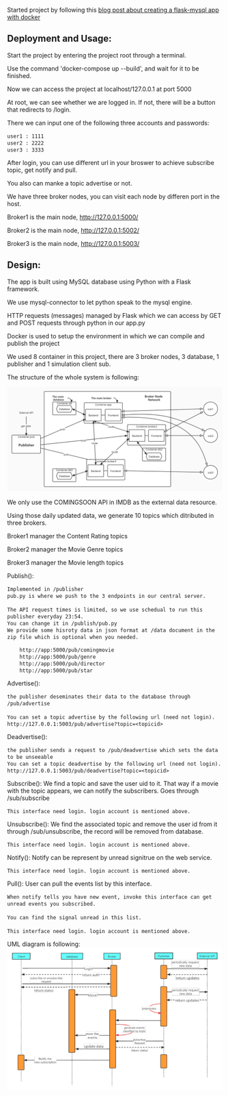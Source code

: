 Started project by following this [blog post about creating a flask-mysql app with docker](https://stavshamir.github.io/python/dockerizing-a-flask-mysql-app-with-docker-compose/)

## Deployment and Usage:

Start the project by entering the project root through a terminal.

Use the command 'docker-compose up --build', and wait for it to be finished.

Now we can access the project at localhost/127.0.0.1 at port 5000

At root, we can see whether we are logged in. If not, there will be a button that redirects to /login.

There we can input one of the following three accounts and passwords:

```
user1 : 1111
user2 : 2222
user3 : 3333
```
After login, you can use different url in your broswer to achieve subscribe topic, get notify and pull.

You also can manke a topic advertise or not.

We have three broker nodes, you can visit each node by differen port in the host.

Broker1 is the main node, http://127.0.0.1:5000/

Broker2 is the main node, http://127.0.0.1:5002/

Broker3 is the main node, http://127.0.0.1:5003/


## Design:

The app is built using MySQL database using Python with a Flask framework. 

We use mysql-connector to let python speak to the mysql engine. 

HTTP requests (messages) managed by Flask which we can access by GET and POST requests through python in our app.py 

Docker is used to setup the environment in which we can compile and publish the project 

We used 8 container in this project, there are 3 broker nodes, 3 database, 1 publisher and 1 simulation client sub.

The structure of the whole system is following:

![DESIGN DIAGRAM](/Broker.jpg)

We only use the COMINGSOON API in IMDB as the external data resource.

Using those daily updated data, we generate 10 topics which ditributed in three brokers.

Broker1 manager the Content Rating topics

Broker2 manager the Movie Genre topics

Broker3 manager the Movie length topics

Publish():

	Implemented in /publisher 
	pub.py is where we push to the 3 endpoints in our central server.
	 
	The API request times is limited, so we use schedual to run this publisher everyday 23:54.
	You can change it in /publish/pub.py
	We provide some hisroty data in json format at /data document in the zip file which is optional when you needed.
```		
    http://app:5000/pub/comingmovie
    http://app:5000/pub/genre
    http://app:5000/pub/director
    http://app:5000/pub/star
```
Advertise():

	the publisher deseminates their data to the database through /pub/advertise
	
	You can set a topic advertise by the following url (need not login).
	http://127.0.0.1:5003/pub/advertise?topic=<topicid>

Deadvertise():

	the publisher sends a request to /pub/deadvertise which sets the data to be unseeable
	You can set a topic deadvertise by the following url (need not login).
	http://127.0.0.1:5003/pub/deadvertise?topic=<topicid>
Subscribe():
	We find a topic and save the user uid to it. That way if a movie with the topic appears, we can notify the subscribers. Goes through /sub/subscribe
	
	This interface need login. login account is mentioned above.

Unsubscribe():
	We find the associated topic and remove the user id from it through /sub/unsubscribe, the record will be removed from database.
	
	This interface need login. login account is mentioned above.

Notify():
	Notify can be represent by unread signitrue on the web service.
	
	This interface need login. login account is mentioned above.
	
Pull():
	User can pull the events list by this interface.
	
	When notify tells you have new event, invoke this interface can get unread events you subscribed.
	
	You can find the signal unread in this list.
	
	This interface need login. login account is mentioned above.
 
 UML diagram is following:
 ![UML DIAGRAM](/UML1.png)
